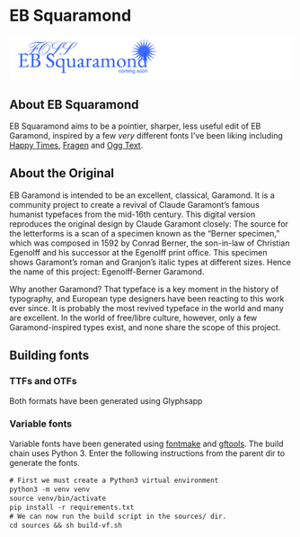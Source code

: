 # EB Squaramond
![FOSS EB Squaramond coming soon](readme-poster.png)

## About EB Squaramond

EB Squaramond aims to be a pointier, sharper, less useful edit of EB Garamond, inspired by a few *very* different fonts I've been liking including [Happy Times](https://www.velvetyne.fr/fonts/happy-times/), [Fragen](https://thedesignersfoundry.com/fragen) and [Ogg Text](https://sharptype.co/typefaces/ogg-superfamily/ogg-text/). 

## About the Original

EB Garamond is intended to be an excellent, classical, Garamond. It is a community project to create a revival of Claude Garamont’s famous humanist typefaces from the mid-16th century. This digital version reproduces the original design by Claude Garamont closely: The source for the letterforms is a scan of a specimen known as the “Berner specimen,” which was composed in 1592 by Conrad Berner, the son-in-law of Christian Egenolff and his successor at the Egenolff print office. This specimen shows Garamont’s roman and Granjon’s italic types at different sizes. Hence the name of this project: Egenolff-Berner Garamond.

Why another Garamond? That typeface is a key moment in the history of typography, and European type designers have been reacting to this work ever since. It is probably the most revived typeface in the world and many are excellent. In the world of free/libre culture, however, only a few Garamond-inspired types exist, and none share the scope of this project.


## Building fonts

### TTFs and OTFs
Both formats have been generated using Glyphsapp


### Variable fonts
Variable fonts have been generated using [fontmake](https://github.com/googlei18n/fontmake) and [gftools](https://github.com/googlefonts/gftools). The build chain uses Python 3. Enter the following instructions from the parent dir to generate the fonts.

```
# First we must create a Python3 virtual environment
python3 -m venv venv
source venv/bin/activate
pip install -r requirements.txt
# We can now run the build script in the sources/ dir.
cd sources && sh build-vf.sh
```

